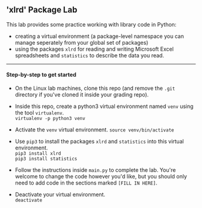 ## 'xlrd' Package Lab

This lab provides some practice working with library code in Python: 
* creating a virtual environment (a package-level namespace you can manage seperately from your global set of packages) 
* using the packages `xlrd` for reading and writing Microsoft Excel spreadsheets and `statistics` to describe the data you read.

<hr>

#### Step-by-step to get started

* On the Linux lab machines, clone this repo (and remove the `.git` directory if you've cloned it inside your grading repo).

* Inside this repo, create a python3 virtual environment named `venv` using the tool `virtualenv`.    
```virtualenv -p python3 venv ```

* Activate the `venv` virtual environment.
```source venv/bin/activate```

* Use `pip3` to install the packages `xlrd` and `statistics` into this virtual environment.     
```pip3 install xlrd```    
```pip3 install statistics```    

* Follow the instructions inside `main.py` to complete the lab. You're welcome to change the code however you'd like, but you should only need to add code in the sections marked `[FILL IN HERE]`.

* Deactivate your virtual environment.    
```deactivate```
